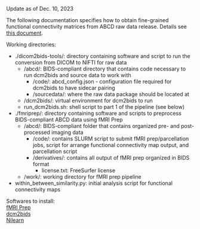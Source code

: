 Update as of Dec. 10, 2023

The following documentation specifies how to obtain fine-grained functional connectivity matrices from ABCD raw data release. Details see [this document](https://docs.google.com/document/d/1PunG-5gJTUv9EBZxjpVr8JhUf0b75d3eumAUpzWW6s0/edit?usp=sharing).

Working directories:
- ./dicom2bids-tools/: directory containing software and script to run the conversion from DICOM to NIFTI for raw data
    - /abcd/: BIDS-compliant directory that contains code necessary to run dcm2bids and source data to work with
        * /code/: abcd_config.json - configuration file required for dcm2bids to have sidecar pairing
        * /sourcedata/: where the raw data package should be located at
    - /dcm2bids/: virtual environment for dcm2bids to run
    - run_dcm2bids.sh: shell script to part 1 of the pipeline (see below)
- ./fmriprep/: directory containing software and scripts to preprocess BIDS-compliant ABCD data using fMRI Prep
    - /abcd/: BIDS-compliant folder that contains organized pre- and post-processed imaging data
        * /code/: contains SLURM script to submit fMRI prep/parcellation jobs, script for arrange functional connectivity map output, and parcellation script
        * /derivatives/: contains all output of fMRI prep organized in BIDS format
            * license.txt: FreeSurfer license
    - /work/: working directory for fMRI prep pipeline
- within_between_similarity.py: initial analysis script for functional connectivity maps


Softwares to install: \
[fMRI Prep](https://fmriprep.org/en/23.1.3/index.html)\
[dcm2bids](https://unfmontreal.github.io/Dcm2Bids/3.1.1/)\
[Nilearn](https://nilearn.github.io/stable/index.html)
